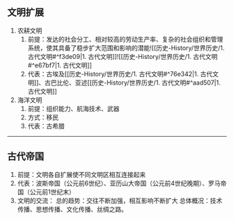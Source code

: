 ## 文明扩展
1. 农耕文明
	1. 前提：发达的社会分工、相对较高的劳动生产率、复杂的社会组织和管理系统，使其具备了稳步扩大范围和影响的潜能![[历史-History/世界历史/1. 古代文明#^f3de09|1. 古代文明]]![[历史-History/世界历史/1. 古代文明#^e67bf7|1. 古代文明]]
	2. 代表：古埃及[[历史-History/世界历史/1. 古代文明#^76e342|1. 古代文明]]、古巴比伦、亚述[[历史-History/世界历史/1. 古代文明#^aad507|1. 古代文明]]
2. 海洋文明
	1. 前提：组织能力、航海技术、武器
	2. 方式：移民
	3. 代表：古希腊
---
## 古代帝国
1. 前提：文明各自扩展使不同文明区相互连接起来
2. 代表：波斯帝国（公元前6世纪）、亚历山大帝国（公元前4世纪晚期）、罗马帝国（公元前1世纪末）
3. 文明的交流：
	总的趋势：交往不断加强，相互影响不断扩大
	总体概况：技术传播、思想传播、文化传播、丝绸之路。